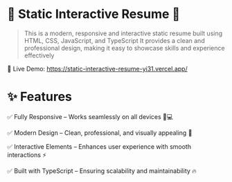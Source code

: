 # 📄 Static Interactive Resume 🚀
> This is a modern, responsive and interactive static resume built using HTML, CSS, JavaScript, and TypeScript It provides a clean and professional design, making it easy to showcase skills and experience effectively

🔗 Live Demo: https://static-interactive-resume-yi31.vercel.app/

# ✨ Features

✅ Fully Responsive – Works seamlessly on all devices 📱💻

✅ Modern Design – Clean, professional, and visually appealing 🎨

✅ Interactive Elements – Enhances user experience with smooth interactions ⚡

✅ Built with TypeScript – Ensuring scalability and maintainability 🔥

